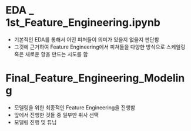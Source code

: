 # EDA _ 1st_Feature_Engineering.ipynb
- 기본적인 EDA를 통해서 어떤 피쳐들이 의미가 있을지 없을지 판단함
- 그것에 근거하여 Feature Engineering에서 피쳐들을 다양한 방식으로 스케일링 혹은 새로운 항을 만드는 시도를 함

# Final_Feature_Engineering_Modeling 
- 모델링을 위한 최종적인 Feature Engineering을 진행함 
- 앞에서 진행한 것들 중 일부만 취사 선택
- 모델링 진행 및 튜님
